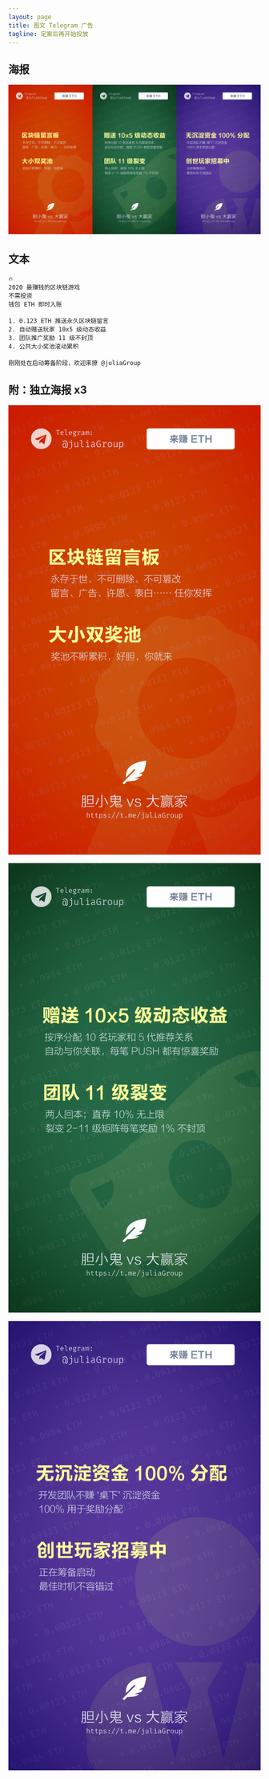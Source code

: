 ```yaml
---
layout: page
title: 图文 Telegram 广告
tagline: 定案后再开始投放
---
```


## 海报

![pop3in1](/assets/pops/pop3in1.jpg)


## 文本

```text
🔥
2020 最赚钱的区块链游戏
不需投资
钱包 ETH 即时入账

1. 0.123 ETH 推送永久区块链留言
2. 自动赠送玩家 10x5 级动态收益
3. 团队推广奖励 11 级不封顶
4. 公共大小奖池滚动累积

刚刚处在启动筹备阶段，欢迎来撩 @juliaGroup
```


## 附：独立海报 x3

![pop1](/assets/pops/pop1.jpg)

![pop2](/assets/pops/pop2.jpg)

![pop3](/assets/pops/pop3.jpg)
